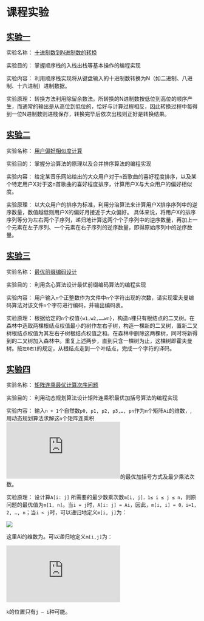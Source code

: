 # 课程实验

## [实验一](https://github.com/tangyihengsb/datastructure-algorithms/tree/master/course-experiment/convert-decimal-Ndigit)

实验名称：
  [十进制数到N进制数的转换](https://github.com/tangyihengsb/datastructure-algorithms/tree/master/course-experiment/convert-decimal-Ndigit)
  
实验目的：
  掌握顺序栈的入栈出栈等基本操作的编程实现
  
实验内容：
  利用顺序栈实现将从键盘输入的十进制数转换为N（如二进制、八进制、十六进制）进制数据。
  
实验原理：
  转换方法利用除留余数法。所转换的N进制数按低位到高位的顺序产生，而通常的输出是从高位到低位的，恰好与计算过程相反，因此转换过程中每得到一位N进制数则进栈保存，转换完毕后依次出栈则正好是转换结果。

## [实验二](https://github.com/tangyihengsb/datastructure-algorithms/tree/master/course-experiment/compute-usr-similarity)

实验名称：
  [用户偏好相似度计算](https://github.com/tangyihengsb/datastructure-algorithms/tree/master/course-experiment/compute-usr-similarity)
  
实验目的：
  掌握分治算法的原理以及合并排序算法的编程实现
  
实验内容：
  给定某音乐网站给出的大众用户对于`n`首歌曲的喜好程度排序，以及某个特定用户X对于这n首歌曲的喜好程度排序，计算用户X与大众用户的偏好相似度。

实验原理：
  以大众用户的排序为标准，利用分治算法来计算用户X排序序列中的逆序数量，数值越低则用户X的偏好月接近于大众偏好。
  具体来说，将用户X的排序序列等分为左右两个子序列，递归地计算这两个个子序列中的逆序数量，再加上一个元素在左子序列、一个元素在右子序列的逆序数量，即得原始序列中的逆序数量。

## [实验三](https://github.com/tangyihengsb/datastructure-algorithms/tree/master/course-experiment/design-optimal-prefix-code)

实验名称：
  [最优前缀编码设计](https://github.com/tangyihengsb/datastructure-algorithms/tree/master/course-experiment/design-optimal-prefix-code)
  
实验目的：
  利用贪心算法设计最优前缀编码算法的编程实现
  
实验内容：
  用户输入`n`个正整数作为文件中`n`个字符出现的次数，请实现霍夫曼编码算法对该文件`n`个字符进行编码，并输出编码表。
  
实验原理：
  根据给定的`n`个权值`{w1,w2,……wn}`，构造`n`棵只有根结点的二叉树。在森林中选取两棵根结点权值最小的树作左右子树，构造一棵新的二叉树，置新二叉树根结点权值为其左右子树根结点权值之和。在森林中删除这两棵树，同时将新得到的二叉树加入森林中。重复上述两步，直到只含一棵树为止，这棵树即霍夫曼树。按`左0右1`的规定，从根结点走到一个叶结点，完成一个字符的译码。


## [实验四](https://github.com/tangyihengsb/datastructure-algorithms/tree/master/course-experiment/matrix-chain-multiply)

实验名称：
  [矩阵连乘最优计算次序问题](https://github.com/tangyihengsb/datastructure-algorithms/tree/master/course-experiment/matrix-chain-multiply)

实验目的：
  利用动态规划算法设计矩阵连乘积最优加括号算法的编程实现
  
实验内容：
  输入`n + 1`个自然数`p0, p1, p2, p3,…, pn`作为`n`个矩阵`Ai`的维数，, 用动态规划算法求解这`n`个矩阵连乘积![](https://latex.codecogs.com/png.latex?%5Cfn_cs%20A%20%3D%20A_1%5Ctimes%20A_2%20%5Ctimes%20%5Ccdots%20%5Ctimes%20A_n)的最优加括号方式及最少乘法次数。
    
实验原理：
  设计算`A[i: j]` 所需要的最少数乘次数`m[i, j]，1≤ i ≤ j ≤ n`，则原问题的最优值为`m[1, n]`。当`i = j`时，`A[i: j] = Ai`，因此，`m[i, i] = 0，i=1, 2, …, n`；当`i < j`时，可以递归地定义`m[i, j]`为：
  
![](https://latex.codecogs.com/gif.latex?\fn_cs&space;m[i,j]=m[i][k]&plus;m[k&plus;1][j]&plus;p_{i-1}p_kp_j)

这里Ai的维数为。可以递归地定义`m[i,j]`为：

![](https://latex.codecogs.com/png.latex?%5Cfn_cs%20m%5Bi%2Cj%5D%3D%20%5Cbegin%7Bcases%7D%20%26%200%20%5Ctext%7B%20%2C%20if%20%7D%20i%3Dj%20%5C%5C%20%26%20m%5Bi%5D%5Bk%5D&plus;m%5Bk&plus;1%5D%5Bj%5D&plus;p_%7Bi-1%7Dp_kp_j%20%5Ctext%7B%20%2C%20if%20%7D%20i%3Cj%20%5Cend%7Bcases%7D)

`k`的位置只有`j – i`种可能。
